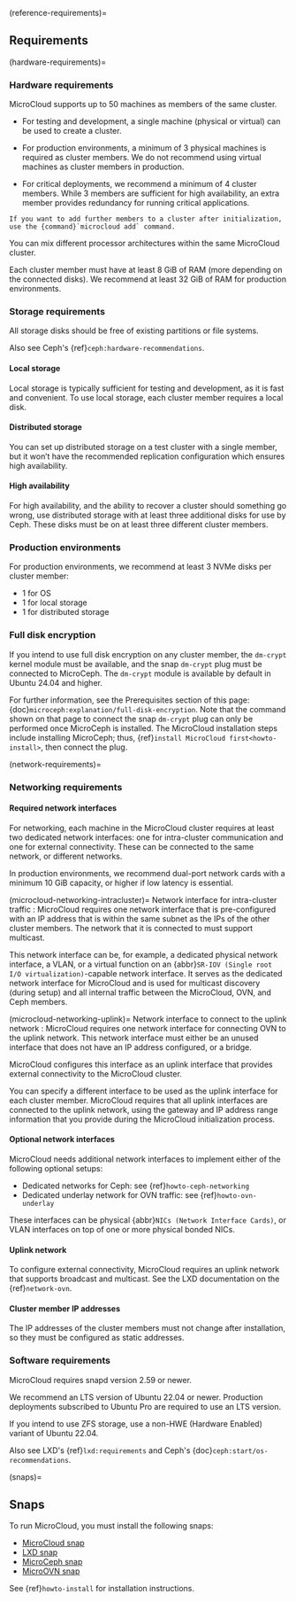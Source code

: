 (reference-requirements)=
## Requirements

(hardware-requirements)=
### Hardware requirements

MicroCloud supports up to 50 machines as members of the same cluster.

- For testing and development, a single machine (physical or virtual) can be used to create a cluster.

- For production environments, a minimum of 3 physical machines is required as cluster members. We do not recommend using virtual machines as cluster members in production.

- For critical deployments, we recommend a minimum of 4 cluster members. While 3 members are sufficient for high availability, an extra member provides redundancy for running critical applications.

```{tip}
If you want to add further members to a cluster after initialization, use the {command}`microcloud add` command.
```

You can mix different processor architectures within the same MicroCloud cluster.

Each cluster member must have at least 8 GiB of RAM (more depending on the connected disks). We recommend at least 32 GiB of RAM for production environments.

### Storage requirements

All storage disks should be free of existing partitions or file systems.

Also see Ceph's {ref}`ceph:hardware-recommendations`.

#### Local storage
Local storage is typically sufficient for testing and development, as it is fast and convenient. To use local storage, each cluster member requires a local disk.

#### Distributed storage
You can set up distributed storage on a test cluster with a single member, but it won’t have the recommended replication configuration which ensures high availability.

#### High availability

For high availability, and the ability to recover a cluster should something go wrong, use distributed storage with at least three additional disks for use by Ceph. These disks must be on at least three different cluster members.

### Production environments

For production environments, we recommend at least 3 NVMe disks per cluster member:
- 1 for OS
- 1 for local storage
- 1 for distributed storage

### Full disk encryption

If you intend to use full disk encryption on any cluster member, the `dm-crypt` kernel module must be available, and the snap `dm-crypt` plug must be connected to MicroCeph. The `dm-crypt` module is available by default in Ubuntu 24.04 and higher.

For further information, see the Prerequisites section of this page: {doc}`microceph:explanation/full-disk-encryption`. Note that the command shown on that page to connect the snap `dm-crypt` plug can only be performed once MicroCeph is installed. The MicroCloud installation steps include installing MicroCeph; thus, {ref}`install MicroCloud first<howto-install>`, then connect the plug.

(network-requirements)=
### Networking requirements

#### Required network interfaces

For networking, each machine in the MicroCloud cluster requires at least two dedicated network interfaces: one for intra-cluster communication and one for external connectivity. These can be connected to the same network, or different networks.

In production environments, we recommend dual-port network cards with a minimum 10 GiB capacity, or higher if low latency is essential.

(microcloud-networking-intracluster)=
Network interface for intra-cluster traffic
:  MicroCloud requires one network interface that is pre-configured with an IP address that is within the same subnet as the IPs of the other cluster members.
   The network that it is connected to must support multicast.

   This network interface can be, for example, a dedicated physical network interface, a VLAN, or a virtual function on an {abbr}`SR-IOV (Single root I/O virtualization)`-capable network interface.
   It serves as the dedicated network interface for MicroCloud and is used for multicast discovery (during setup) and all internal traffic between the MicroCloud, OVN, and Ceph members.

(microcloud-networking-uplink)=
Network interface to connect to the uplink network
:  MicroCloud requires one network interface for connecting OVN to the uplink network.
   This network interface must either be an unused interface that does not have an IP address configured, or a bridge.

   MicroCloud configures this interface as an uplink interface that provides external connectivity to the MicroCloud cluster.

   You can specify a different interface to be used as the uplink interface for each cluster member.
   MicroCloud requires that all uplink interfaces are connected to the uplink network, using the gateway and IP address range information that you provide during the MicroCloud initialization process.

#### Optional network interfaces

MicroCloud needs additional network interfaces to implement either of the following optional setups:

- Dedicated networks for Ceph: see {ref}`howto-ceph-networking`
- Dedicated underlay network for OVN traffic: see {ref}`howto-ovn-underlay`

These interfaces can be physical {abbr}`NICs (Network Interface Cards)`, or VLAN interfaces on top of one or more physical bonded NICs.

#### Uplink network

To configure external connectivity, MicroCloud requires an uplink network that supports broadcast and multicast. See the LXD documentation on the {ref}`network-ovn`.

#### Cluster member IP addresses

The IP addresses of the cluster members must not change after installation, so they must be configured as static addresses.

### Software requirements

MicroCloud requires snapd version 2.59 or newer.

We recommend an LTS version of Ubuntu 22.04 or newer. Production deployments subscribed to Ubuntu Pro are required to use an LTS version.

If you intend to use ZFS storage, use a non-HWE (Hardware Enabled) variant of Ubuntu 22.04.

Also see LXD's {ref}`lxd:requirements` and Ceph's {doc}`ceph:start/os-recommendations`.

(snaps)=
## Snaps

To run MicroCloud, you must install the following snaps:

- [MicroCloud snap](https://snapcraft.io/microcloud)
- [LXD snap](https://snapcraft.io/lxd)
- [MicroCeph snap](https://snapcraft.io/microceph)
- [MicroOVN snap](https://snapcraft.io/microovn)

See {ref}`howto-install` for installation instructions.
